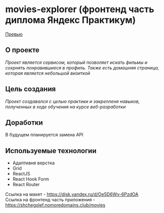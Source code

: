 # movies-explorer (фронтенд часть диплома Яндекс Практикум)

[Превью](/images/preview.png)

## О проекте

_Проект является сервисом, который позволяет искать фильмы и сохрнять понравившиеся в профиль. Также есть домашняя страница, которая является небольшой визиткой_

## Цель создания

_Проект создавался с целью практики и закрепленя навыков, полученных в ходе обучения на курсе веб-разработки_

## Доработки

В будущем планируется замена API

## Используемые технологии

- Адаптивня верстка
- Grid
- ReactJS
- React Hook Form
- React Router

Ссылка на макет - https://disk.yandex.ru/d/Oe5D6Wv-6PzdOA \
Ссылка на фронтенд часть приложения - https://shchegolef.nomoredomains.club/movies
